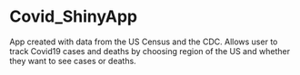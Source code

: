 # Covid_ShinyApp

App created with data from the US Census and the CDC. 
Allows user to track Covid19 cases and deaths by choosing region of the US and whether
they want to see cases or deaths. 
